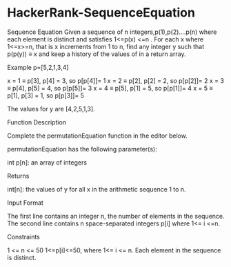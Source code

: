 # HackerRank-SequenceEquation
Sequence Equation
Given a sequence of n integers,p(1),p(2)....p(n) where each element is distinct and satisfies 1<=p(x) <=n . 
For each x where 1<=x>=n, that is x increments from 1 to n, find any integer y such that p(p(y)) ≡ x and keep a history of the values of  in a return array.

Example 
p=[5,2,1,3,4]

x = 1 ≡ p[3], p[4] = 3, so p[p[4]]= 1
x = 2 ≡ p[2], p[2] = 2, so p[p[2]]= 2
x = 3 ≡ p[4], p[5] = 4, so p[p[5]]= 3
x = 4 ≡ p[5], p[1] = 5, so p[p[1]]= 4
x = 5 ≡ p[1], p[3] = 1, so p[p[3]]= 5


The values for y are [4,2,5,1,3].


Function Description

Complete the permutationEquation function in the editor below.

permutationEquation has the following parameter(s):

int p[n]: an array of integers

Returns

int[n]: the values of y for all x in the arithmetic sequence 1 to n.


Input Format

The first line contains an integer n, the number of elements in the sequence.
The second line contains n space-separated integers p[i] where 1<= i <=n.

Constraints

1 <= n <= 50 
1<=p[i]<=50, where  1<= i <= n.
Each element in the sequence is distinct.
